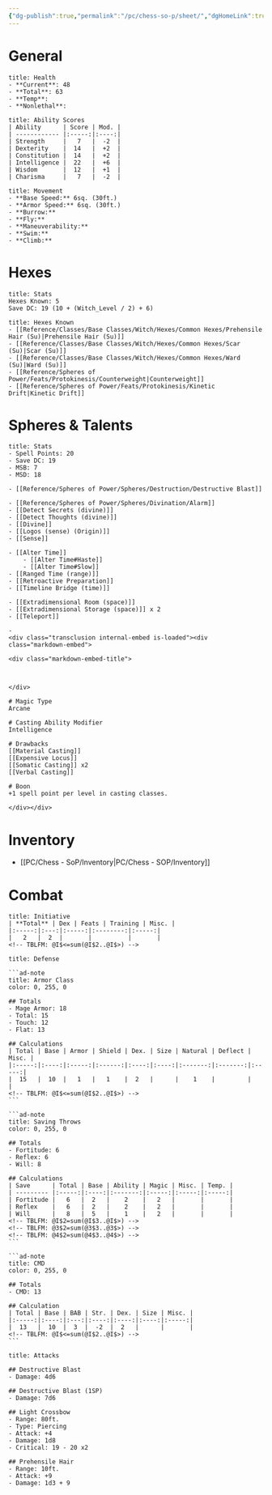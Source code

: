 ```yaml
---
{"dg-publish":true,"permalink":"/pc/chess-so-p/sheet/","dgHomeLink":true,"dgPassFrontmatter":false}
---
```


# General
```ad-note
title: Health
- **Current**: 48
- **Total**: 63
- **Temp**: 
- **Nonlethal**: 
```

```ad-note
title: Ability Scores
| Ability      | Score | Mod. |
| ------------ |:-----:|:----:|
| Strength     |   7   |  -2  |
| Dexterity    |  14   |  +2  |
| Constitution |  14   |  +2  |
| Intelligence |  22   |  +6  |
| Wisdom       |  12   |  +1  |
| Charisma     |   7   |  -2  |
```

```ad-note
title: Movement
- **Base Speed:** 6sq. (30ft.)
- **Armor Speed:** 6sq. (30ft.)
- **Burrow:** 
- **Fly:** 
- **Maneuverability:** 
- **Swim:** 
- **Climb:** 
```

# Hexes
```ad-note
title: Stats
Hexes Known: 5
Save DC: 19 (10 + (Witch_Level / 2) + 6)
```

```ad-note
title: Hexes Known
- [[Reference/Classes/Base Classes/Witch/Hexes/Common Hexes/Prehensile Hair (Su)|Prehensile Hair (Su)]]
- [[Reference/Classes/Base Classes/Witch/Hexes/Common Hexes/Scar (Su)|Scar (Su)]]
- [[Reference/Classes/Base Classes/Witch/Hexes/Common Hexes/Ward (Su)|Ward (Su)]]
- [[Reference/Spheres of Power/Feats/Protokinesis/Counterweight|Counterweight]]
- [[Reference/Spheres of Power/Feats/Protokinesis/Kinetic Drift|Kinetic Drift]]
```

# Spheres & Talents
```ad-note
title: Stats
- Spell Points: 20
- Save DC: 19
- MSB: 7
- MSD: 18
```

```ad-destruction
- [[Reference/Spheres of Power/Spheres/Destruction/Destructive Blast]]
```

```ad-divination
- [[Reference/Spheres of Power/Spheres/Divination/Alarm]]
- [[Detect Secrets (divine)]]
- [[Detect Thoughts (divine)]]
- [[Divine]]
- [[Logos (sense) (Origin)]]
- [[Sense]]
```

```ad-time
- [[Alter Time]]
	- [[Alter Time#Haste]]
	- [[Alter Time#Slow]]
- [[Ranged Time (range)]]
- [[Retroactive Preparation]]
- [[Timeline Bridge (time)]]
```

```ad-warp
- [[Extradimensional Room (space)]]
- [[Extradimensional Storage (space)]] x 2
- [[Teleport]]
```

```ad-drawbacks
- 
<div class="transclusion internal-embed is-loaded"><div class="markdown-embed">

<div class="markdown-embed-title">



</div>

# Magic Type
Arcane

# Casting Ability Modifier
Intelligence

# Drawbacks
[[Material Casting]]
[[Expensive Locus]]
[[Somatic Casting]] x2
[[Verbal Casting]]

# Boon
+1 spell point per level in casting classes.

</div></div>

```

# Inventory
- [[PC/Chess - SoP/Inventory|PC/Chess - SOP/Inventory]]

# Combat
```ad-note
title: Initiative
| **Total** | Dex | Feats | Training | Misc. |
|:-----:|:---:|:-----:|:--------:|:-----:|
|   2   |  2  |       |          |       |
<!-- TBLFM: @I$<=sum(@I$2..@I$>) -->
```

````ad-note
title: Defense

```ad-note
title: Armor Class
color: 0, 255, 0

## Totals
- Mage Armor: 18
- Total: 15
- Touch: 12
- Flat: 13

## Calculations
| Total | Base | Armor | Shield | Dex. | Size | Natural | Deflect | Misc. |
|:-----:|:----:|:-----:|:------:|:----:|:----:|:-------:|:-------:|:-----:|
|  15   |  10  |   1   |   1    |  2   |      |    1    |         |       |
<!-- TBLFM: @I$<=sum(@I$2..@I$>) -->
```

```ad-note
title: Saving Throws
color: 0, 255, 0

## Totals
- Fortitude: 6
- Reflex: 6
- Will: 8

## Calculations
| Save      | Total | Base | Ability | Magic | Misc. | Temp. |
| --------- |:-----:|:----:|:-------:|:-----:|:-----:|:-----:|
| Fortitude |   6   |  2   |    2    |   2   |       |       |
| Reflex    |   6   |  2   |    2    |   2   |       |       |
| Will      |   8   |  5   |    1    |   2   |       |       |
<!-- TBLFM: @I$2=sum(@I$3..@I$>) -->
<!-- TBLFM: @3$2=sum(@3$3..@3$>) -->
<!-- TBLFM: @4$2=sum(@4$3..@4$>) -->
```

```ad-note
title: CMD
color: 0, 255, 0

## Totals
- CMD: 13

## Calculation
| Total | Base | BAB | Str. | Dex. | Size | Misc. |
|:-----:|:----:|:---:|:----:|:----:|:----:|:-----:|
|  13   |  10  |  3  |  -2  |  2   |      |       |
<!-- TBLFM: @I$<=sum(@I$2..@I$>) -->
```
````

```ad-note
title: Attacks

## Destructive Blast
- Damage: 4d6

## Destructive Blast (1SP)
- Damage: 7d6

## Light Crossbow
- Range: 80ft.
- Type: Piercing
- Attack: +4
- Damage: 1d8
- Critical: 19 - 20 x2

## Prehensile Hair
- Range: 10ft.
- Attack: +9
- Damage: 1d3 + 9
```
